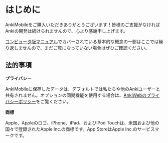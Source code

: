 # はじめに

AnkiMobileをご購入いただきありがとうございます！皆様のご支援がなければAnkiの開発は続けられませんので、心より感謝申し上げます。

[コンピュータ版マニュアル](https://shigeyukey.github.io/anki-manual-jp/)でカバーされている基本的な概念の一部はここでは繰り返しませんので、まだご覧になっていない場合はぜひご確認ください。

## 法的事項

**プライバシー**

AnkiMobileに保存したデータは、デフォルトでは私たちや他のAnkiユーザーと共有されません。オプションの同期機能を使用する場合は、[AnkiWebのプライバシーポリシー](https://ankiweb.net/account/privacy)をご覧ください。

**商標**

Apple、Appleのロゴ、iPhone、iPad、およびiPod Touchは、米国および他の国々で登録されたApple Inc.の商標です。App StoreはApple Inc.のサービスマークです。